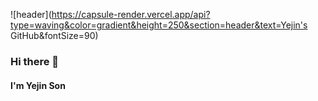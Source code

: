![header](https://capsule-render.vercel.app/api?type=waving&color=gradient&height=250&section=header&text=Yejin's GitHub&fontSize=90)
### Hi there 👋
#### I'm Yejin Son

<!--
**yejinsohn/yejinsohn** is a ✨ _special_ ✨ repository because its `README.md` (this file) appears on your GitHub profile.

Here are some ideas to get you started:

- 🔭 I’m currently working on ...
- 🌱 I’m currently learning ...
- 👯 I’m looking to collaborate on ...
- 🤔 I’m looking for help with ...
- 💬 Ask me about ...
- 📫 How to reach me: ...
- 😄 Pronouns: ...
- ⚡ Fun fact: ...
-->
